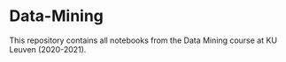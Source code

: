 # Data-Mining
This repository contains all notebooks from the Data Mining course at KU Leuven (2020-2021).
